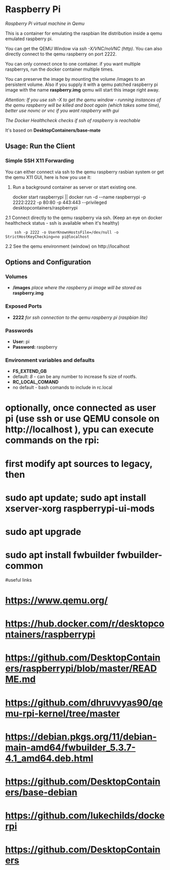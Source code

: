 # Raspberry Pi
_Raspberry Pi virtual machine in Qemu_

This is a container for emulating the raspbian lite distribution inside a qemu emulated raspberry pi.

You can get the QEMU Window via _ssh -X/VNC/noVNC (http)_. You can also directly connect to the qemu raspberry on port 2222.

You can only connect once to one container. if you want multiple raspberrys, run the docker container multiple times.

You can preserve the image by mounting the volume /images to an persistent volume.
Also if you supply it with a qemu patched raspberry pi image with the name __raspberry.img__ qemu will start this image right away.

_Attention: If you use ssh -X to get the qemu window - running instances of the qemu raspberry will be killed and boot again (which takes some time), better use novnc or vnc if you want raspberry with gui_

_The Docker Healthcheck checks if ssh of raspberry is reachable_

It's based on __DesktopContainers/base-mate__

## Usage: Run the Client


### Simple SSH X11 Forwarding

You can either connect via ssh to the qemu raspberry rasbian system or get the qemu X11 GUI, here is how you use it:

  1. Run a background container as server or start existing one.

        docker start raspberrypi || docker run -d --name raspberrypi -p 2222:2222 -p 80:80 -p 443:443 --privileged desktopcontainers/raspberrypi
     
  2.1 Connect directly to the qemu raspberry via ssh. (Keep an eye on docker healthcheck status - ssh is available when it's healthy)
  
        ssh -p 2222 -o UserKnownHostsFile=/dev/null -o StrictHostKeyChecking=no pi@localhost
        
  2.2 See the qemu environment (window) on http://localhost

## Options and Configuration

### Volumes

* __/images__ _place where the raspberry pi image will be stored as_ __raspberry.img__


### Exposed Ports

* __2222__ _for ssh connection to the qemu raspberry pi (raspbian lite)_

### Passwords

* __User:__ pi
* __Password:__ raspberry

### Environment variables and defaults

* __FS\_EXTEND\_GB__
 * default: _8_ - can be any number to increase fs size of rootfs.
* __RC\_LOCAL\_COMAND__
 * no default - bash comands to include in rc.local

# optionally, once connected as user pi (use ssh or use QEMU console on http://localhost ), ypu can execute commands on the rpi:
# first modify apt sources to legacy, then
# sudo apt update; sudo apt install xserver-xorg raspberrypi-ui-mods
# sudo apt upgrade
# sudo apt install fwbuilder fwbuilder-common
#useful links
# https://www.qemu.org/
# https://hub.docker.com/r/desktopcontainers/raspberrypi
# https://github.com/DesktopContainers/raspberrypi/blob/master/README.md
# https://github.com/dhruvvyas90/qemu-rpi-kernel/tree/master
# https://debian.pkgs.org/11/debian-main-amd64/fwbuilder_5.3.7-4.1_amd64.deb.html
# https://github.com/DesktopContainers/base-debian
# https://github.com/lukechilds/dockerpi
# https://github.com/DesktopContainers